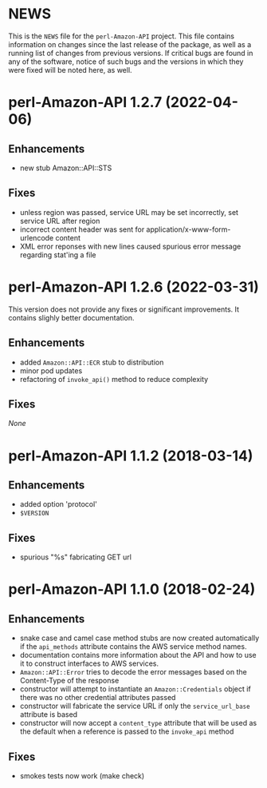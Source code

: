 # NEWS

This is the `NEWS` file for the `perl-Amazon-API` project. This file contains
information on changes since the last release of the package, as well as a
running list of changes from previous versions.  If critical bugs are found in
any of the software, notice of such bugs and the versions in which they were
fixed will be noted here, as well.

# perl-Amazon-API 1.2.7 (2022-04-06)

## Enhancements

* new stub Amazon::API::STS

## Fixes

* unless region was passed, service URL may be set incorrectly, set
  service URL after region
* incorrect content header was sent for 
  application/x-www-form-urlencode content
* XML error reponses with new lines caused spurious error message
  regarding stat'ing a file

# perl-Amazon-API 1.2.6 (2022-03-31)

This version does not provide any fixes or significant
improvements. It contains slighly better documentation. 

## Enhancements

* added `Amazon::API::ECR` stub to distribution
* minor pod updates
* refactoring of `invoke_api()` method to reduce complexity

## Fixes

_None_

# perl-Amazon-API 1.1.2 (2018-03-14)

## Enhancements

* added option 'protocol'
* `$VERSION`

## Fixes

* spurious "%s" fabricating GET url

# perl-Amazon-API 1.1.0 (2018-02-24)

## Enhancements

* snake case and camel case method stubs are now created
automatically if the `api_methods` attribute contains the AWS
service method names.
* documentation contains more information about the API and how to
use it to construct interfaces to AWS services.
* `Amazon::API::Error` tries to decode the error messages based on
the Content-Type of the response
* constructor will attempt to instantiate an `Amazon::Credentials`
object if there was no other credential attributes passed
* constructor will fabricate the service URL if only the
`service_url_base` attribute is based
* constructor will now accept a `content_type` attribute that will
be used as the default when a reference is passed to the
`invoke_api` method

## Fixes

* smokes tests now work (make check)
